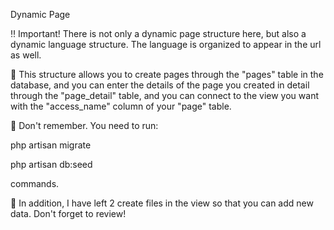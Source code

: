 Dynamic Page

:bangbang: Important! There is not only a dynamic page structure here, but also a dynamic language structure. The language is organized to appear in the url as well.

:white_square_button: This structure allows you to create pages through the "pages" table in the database, and you can enter the details of the page you created in detail through the "page_detail" table, and you can connect to the view you want with the "access_name" column of your "page" table.

:key: Don't remember. You need to run:

php artisan migrate

php artisan db:seed

commands.

:sunrise: In addition, I have left 2 create files in the view so that you can add new data. Don't forget to review!
